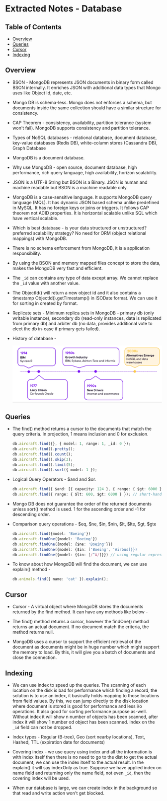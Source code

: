 # Extracted Notes - Database

## Table of Contents

- [Overview](#overview)
- [Queries](#queries)
- [Cursor](#cursor)
- [Indexing](#indexing)

## Overview

- BSON - MongoDB represents JSON documents in binary form called BSON internally. It enriches JSON with additional data types that Mongo uses like Object Id, date, etc.

- Mongo DB is schema-less. Mongo does not enforces a schema, but documents inside the same collection should have a similar structure for consistency.

- CAP Theorem - consistency, availability, partition tolerance (system won't fail). MongoDB supports consistency and partition tolerance.

- Types of NoSQL databases - relational database, document database, key-value databases (Redis DB), white-column stores (Cassandra DB), Graph Database

- MongoDB is a document database.

- Why use MongoDB - open source, document database, high performance, rich query language, high availability, horizon scalability.

- JSON is a UTF-8 String but BSON is a Binary. JSON is human and machine readable but BSON is a machine readable only.

- MongoDB is a case-sensitive language. It supports MongoDB query language (MQL). It has dynamic JSON based schema unlike predefined in MySQL. It has no foreign keys or joins or triggers. It follows CAP theorem not ACID properties. It is horizontal scalable unlike SQL which have vertical scalable.

- Which is best database - is your data structured or unstructured? preferred scalability strategy? No need for ORM (object relational mappings) with MongoDB.

- There is no schema enforcement from MongoDB, it is a application responsibility.

- By using the BSON and memory mapped files concept to store the data, makes the MongoDB very fast and efficient.

- The `_id` can contains any type of data except array. We cannot replace the `_id` value with another value.

- The ObjectId() will return a new object id and it also contains a timestamp ObjectId().getTimestamp() in ISODate format. We can use it for sorting in created by format.

- Replicate sets - Minimum replica sets in MongoDB - primary db (only writable instance), secondary db (read-only instances, data is replicated from primary db) and arbiter db (no data, provides additional vote to elect the db in-case if primary gets failed).

- History of database -

  ![database-history](./images/database-history.png)

## Queries

- The find() method returns a cursor to the documents that match the query criteria. In projection, 1 means inclusion and 0 for exclusion.

  ```typescript
  db.aircraft.find({}, { model: 1, range: 1, _id: 0 });
  db.aircraft.find().pretty();
  db.aircraft.find().count();
  db.aircraft.find().skip(3);
  db.aircraft.find().limit(5);
  db.aircraft.find().sort({ model: 1 });
  ```

- Logical Query Operators - $and and $or.

  ```typescript
  db.aircraft.find({ $and: [{ capacity: 124 }, { range: { $gt: 6000 } }] });
  db.aircraft.find({ range: { $lt: 600, $gt: 6000 } }); // short-hand syntax if same field
  ```

- Mongo DB does not guarantee the order of the returned documents unless sort() method is used. 1 for the ascending order and -1 for descending order.

- Comparison query operations - $eq, $ne, $in, $nin, $lt, $lte, $gt, $gte

  ```typescript
  db.aircraft.find({model: 'Boeing'})
  db.aircraft.findOne({model: 'Boeing'})
  db.aircraft.findOne({model: {$ne: 'Boeing'}})
  db.aircraft.findOne({model: {$in: ['Boeing', 'Airbus]}})
  db.aircraft.findOne({model: {$in: [/^A/]}}) // using regular expression
  ```

- To know about how MongoDB will find the document, we can use explain() method -

  ```typescript
  db.animals.find({ name: 'cat' }).explain();
  ```

## Cursor

- Cursor - A virtual object where MongoDB stores the documents returned by the find method. It can have any methods like below -

- The find() method returns a cursor, however the findOne() method returns an actual document. If no document match the criteria, the method returns null.

- MongoDB uses a cursor to support the efficient retrieval of the document as documents might be in huge number which might support the memory to load. By this, it will give you a batch of documents and close the connection.

## Indexing

- We can use index to speed up the queries. The scanning of each location on the disk is bad for performance which finding a record, the solution is to use an index, it basically holds mapping to those locations from field values. By this, we can jump directly to the disk location where document is stored is good for performance and less i/o operations. It also good for sorting performance purpose as-well. Without index it will show n number of objects has been scanned, after index it will show 1 number od object has been scanned. Index on the `_id` field can not be dropped.

- Index types - Regular (B-tree), Geo (sort nearby locations), Text, Hashed, TTL (expiration date for documents)

- Covering index - we use query using index and all the information is with index itself then there is no need to go to the dist to get the actual document, we can use the index itself to the actual result. In the explain() it will say indexOnly as true. Suppose we have applied index on name field and returning only the name field, not even `_id`, then the covering index will be used.

- When our database is large, we can create index in the background so that read and write action won't get blocked.
